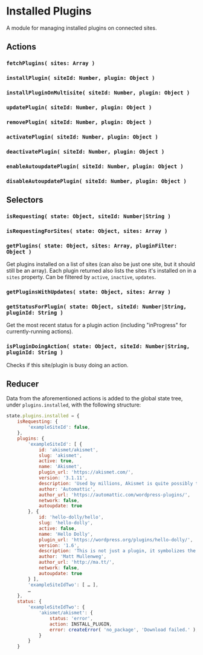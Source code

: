 Installed Plugins
=================

A module for managing installed plugins on connected sites.

## Actions

### `fetchPlugins( sites: Array )`

### `installPlugin( siteId: Number, plugin: Object )`

### `installPluginOnMultisite( siteId: Number, plugin: Object )`

### `updatePlugin( siteId: Number, plugin: Object )`

### `removePlugin( siteId: Number, plugin: Object )`

### `activatePlugin( siteId: Number, plugin: Object )`

### `deactivatePlugin( siteId: Number, plugin: Object )`

### `enableAutoupdatePlugin( siteId: Number, plugin: Object )`

### `disableAutoupdatePlugin( siteId: Number, plugin: Object )`

## Selectors

### `isRequesting( state: Object, siteId: Number|String )`

### `isRequestingForSites( state: Object, sites: Array )`

### `getPlugins( state: Object, sites: Array, pluginFilter: Object )`

Get plugins installed on a list of sites (can also be just one site, but it should still be an array). Each plugin returned also lists the sites it's installed on in a `sites` property. Can be filtered by `active`, `inactive`, `updates`.

### `getPluginsWithUpdates( state: Object, sites: Array )`

### `getStatusForPlugin( state: Object, siteId: Number|String, pluginId: String )`

Get the most recent status for a plugin action (including "inProgress" for currently-running actions).

### `isPluginDoingAction( state: Object, siteId: Number|String, pluginId: String )`

Checks if this site/plugin is busy doing an action.

## Reducer

Data from the aforementioned actions is added to the global state tree, under `plugins.installed`, with the following structure:

```js
state.plugins.installed = {
	isRequesting: {
		'exampleSiteId': false,
	},
	plugins: {
		'exampleSiteId': [ {
			id: 'akismet/akismet',
			slug: 'akismet',
			active: true,
			name: 'Akismet',
			plugin_url: 'https://akismet.com/',
			version: '3.1.11',
			description: 'Used by millions, Akismet is quite possibly the best way in the world to <strong>protect your blog from spam</strong>. It keeps your site protected even while you sleep. To get started: 1) Click the "Activate" link to the left of this description, 2) <a href="https://akismet.com/get/">Sign up for an Akismet plan</a> to get an API key, and 3) Go to your Akismet configuration page, and save your API key.',
			author: 'Automattic',
			author_url: 'https://automattic.com/wordpress-plugins/',
			network: false,
			autoupdate: true
		}, {
			id: 'hello-dolly/hello',
			slug: 'hello-dolly',
			active: false,
			name: 'Hello Dolly',
			plugin_url: 'https://wordpress.org/plugins/hello-dolly/',
			version: '1.6',
			description: 'This is not just a plugin, it symbolizes the hope and enthusiasm of an entire generation summed up in two words sung most famously by Louis Armstrong: Hello, Dolly. When activated you will randomly see a lyric from <cite>Hello, Dolly</cite> in the upper right of your admin screen on every page',
			author: 'Matt Mullenweg',
			author_url: 'http://ma.tt/',
			network: false,
			autoupdate: true
		} ],
		'exampleSiteIdTwo': [ … ],
		…
	},
	status: {
		'exampleSiteIdTwo': {
			'akismet/akismet': {
				status: 'error',
				action: INSTALL_PLUGIN,
				error: createError( 'no_package', 'Download failed.' ),
			}
		}
	}
```
